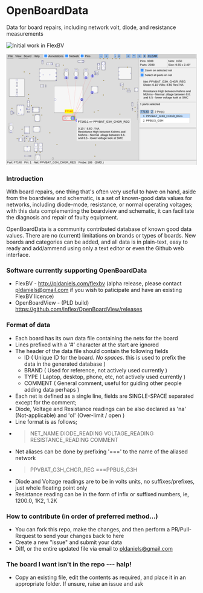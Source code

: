 # OpenBoardData
Data for board repairs, including network volt, diode, and resistance measurements

![Initial work in FlexBV](https://github.com/inflex/OpenBoardData/blob/master/resources/ss1.png)

![Initial work in OpenBoardView](https://github.com/inflex/OpenBoardData/blob/master/resources/obv-obdata.png)

### Introduction
With board repairs, one thing that's often very useful to have on hand, aside from the boardview and schematic, is a set of known-good data values for networks, including diode-mode, resistance, or normal operating voltages; with this data complementing the boardview and schematic, it can facilitate the diagnosis and repair of faulty equipment.


OpenBoardData is a community contributed database of known good data values.  There are no (current) limitations on brands or types of boards.  New boards and categories can be added, and all data is in plain-text, easy to ready and add/ammend using only a text editor or even the Github web interface.

### Software currently supporting OpenBoardData
* FlexBV - http://pldaniels.com/flexbv  (alpha release, please contact pldaniels@gmail.com if you wish to paticipate and have an existing FlexBV licence)
* OpenBoardView - (PLD build) https://github.com/inflex/OpenBoardView/releases

### Format of data
* Each board has its own data file containing the nets for the board
* Lines prefixed with a '#' character at the start are ignored
* The header of the data file should contain the following fields
	- ID ( Unique ID for the board. *No spaces*. this is used to prefix the data in the generated database )
	- BRAND ( Used for reference, not actively used currently )
	- TYPE ( Laptop, desktop, phone, etc, not actively used currently )
	- COMMENT ( General comment, useful for guiding other people adding data perhaps )
* Each net is defined as a single line, fields are SINGLE-SPACE separated except for the comment;
* Diode, Voltage and Resistance readings can be also declared as 'na' (Not-applicable) and 'ol' (Over-limit / open )
* Line format is as follows;
* > NET_NAME  DIODE_READING  VOLTAGE_READING  RESISTANCE_READING  COMMENT
* Net aliases can be done by prefixing '===' to the name of the aliased network
* > PPVBAT_G3H_CHGR_REG ===PPBUS_G3H
* Diode and Voltage readings are to be in volts units, no suffixes/prefixes, just whole floating point only
* Resistance reading can be in the form of infix or suffixed numbers, ie, 1200.0, 1K2, 1.2K

### How to contribute (in order of preferred method...)
* You can fork this repo, make the changes, and then perform a PR/Pull-Request to send your changes back to here
* Create a new "issue" and submit your data
* Diff, or the entire updated file via email to pldaniels@gmail.com

### The board I want isn't in the repo --- halp!
* Copy an existing file, edit the contents as required, and place it in an appropriate folder.   If unsure, raise an issue and ask

